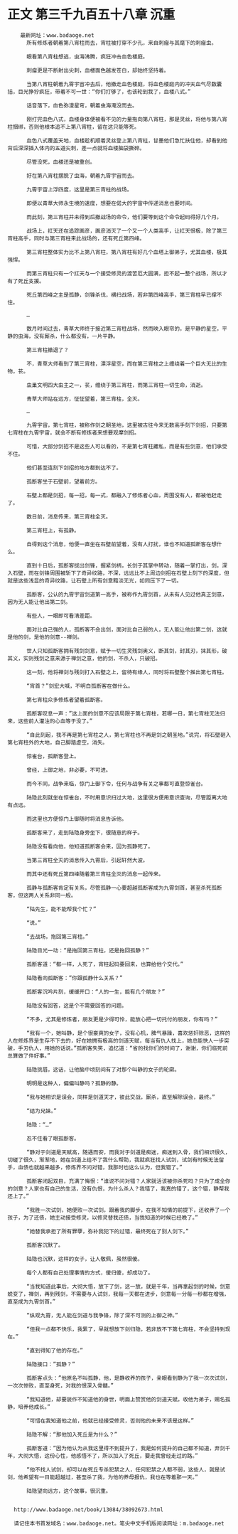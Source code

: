 # 正文 第三千九百五十八章 沉重
        最新网址：www.badaoge.net
          所有修炼者朝着第八宵柱而去，宵柱被打穿不少孔，来自刺瘤与其麾下的刺瘤虫。
      
          眼看第八宵柱想逃，虫海沸腾，疯狂冲击血色楼庭。
      
          刺瘤更是不断射出尖刺，血楼面色越发苍白，却始终坚持着。
      
          当第八宵柱朝着九霄宇宙冲去后，他撤走血色楼庭，将血色楼庭内的冲天血气尽数囊括，目光狰狞疯狂，带着不可一世：“你们打够了，也该轮到我了，血楼八式。”
      
          话音落下，血色弥漫星穹，朝着虫海淹没而去。
      
          刚打完血色八式，血楼身体便被看不见的力量拖向第八宵柱，那是灵丝，将他与第八宵柱捆绑，否则他根本追不上第八宵柱，留在这只能等死。
      
          血色八式覆盖天地，血楼趁机顺着灵丝登上第八宵柱，甘墨他们急忙扶住他，却看到他背后深深插入体内的五道尖刺，差一点就将血楼脑袋撕碎。
      
          尽管没死，血楼还是被重创。
      
          好在第八宵柱摆脱了虫海，朝着九霄宇宙而去。
      
          九霄宇宙上浮四度，这里是第三宵柱的战场。
      
          即便以青草大师永生境的速度，想要在偌大的宇宙中传递消息也要时间。
      
          而此刻，第三宵柱并未得到后撤战场的命令，他们要等到这个命令起码得好几个月。
      
          战场上，扛天还在追踪画彦，画彦消灭了一个又一个人类高手，让扛天恨极，除了第三宵柱高手，同时与第三宵柱来此战场的，还有死丘第四峰。
      
          第三宵柱整体实力比不上第八宵柱，第八宵柱有好几个血塔上御弟子，尤其血楼，极其强悍。
      
          而第三宵柱只有一个扛天与一个接受修灵的渡苦厄大圆满，担不起一整个战场，所以才有了死丘支援。
      
          死丘第四峰之主是孤静，剑锋杀伐，横扫战场，若非第四峰高手，第三宵柱早已撑不住。
      
          …
      
          数月时间过去，青草大师终于接近第三宵柱战场，然而映入眼帘的，是平静的星空，平静的虫海，没有厮杀，什么都没有，一片平静。
      
          第三宵柱撤退了？
      
          不，青草大师看到了第三宵柱，漂浮星空，而在第三宵柱之上缠绕着一个巨大无比的生物，苌。
      
          虫巢文明四大虫主之一，苌，缠绕于第三宵柱，而第三宵柱一切生命，消逝。
      
          青草大师站在远方，怔怔望着，第三宵柱，全灭。
      
          …
      
          九霄宇宙，第七宵柱，被称作剑之朝圣地，这里被古往今来无数高手刻下剑招，只要第七宵柱在九霄宇宙，就会不断有修炼者来想要观摩剑招。
      
          可惜，大部分剑招不是这些人可以看的，不是第七宵柱藏私，而是有些剑意，他们承受不住。
      
          他们甚至连刻下剑招的地方都到达不了。
      
          孤断客坐于石壁前，望着前方。
      
          石壁上都是剑招，每一招，每一式，都融入了修炼者心血，周围没有人，都被他赶走了。
      
          数日前，消息传来，第三宵柱全灭。
      
          第三宵柱上，有孤静。
      
          自得到这个消息，他便一直坐在石壁前望着，没有人打扰，谁也不知道孤断客在想什么。
      
          直到十日后，孤断客拔出剑锋，握紧剑柄，长剑于其掌中转动，随着一掌打出，剑，深入石壁，而在剑锋周围被斩下了奇异纹路，不深，远远比不上周边剑招在石壁上刻下的深度，但就是这些浅显的奇异纹路，让石壁上所有剑意黯淡无光，如同压下了一切。
      
          孤断客，公认的九霄宇宙剑道第一高手，被称作九霄剑首，从未有人见过他真正剑意，因为无人能让他出第二剑。
      
          有些人，一眼即可看清差距。
      
          面对比自己强的人，孤断客不会出剑，面对比自己弱的人，无人能让他出第二剑，这就是他的剑，是他的剑意--禅剑。
      
          世人只知孤断客拥有残剑剑意，赋予一切生灵残剑奥义，断其剑，封其刃，抹其形，破其义，实则残剑之意来源于禅剑之意，他的剑，不杀人，只破招。
      
          这一刻，他将禅剑与残剑打入石壁之上，留待有缘人，同时将石壁整个推出第七宵柱。
      
          “宵首？”剑宏大喊，不明白孤断客在做什么。
      
          第七宵柱众多修炼者望着孤断客。
      
          孤断客叹息一声：”这上面的剑意不应该局限于第七宵柱，若哪一日，第七宵柱无法归来，这些前人灌注的心血等于没了。”
      
          “自此刻起，我不再是第七宵柱之人，第七宵柱也不再是剑之朝圣地。”说完，将石壁砸入第七宵柱外的大地，自己脚踏虚空，消失。
      
          惊雀台，孤断客登上。
      
          曾经，上御之地，非必要，不可进。
      
          而今不同，战争来临，惊门上御下令，任何与战争有关之事都可直登惊雀台。
      
          陆隐此刻就坐在惊雀台，不时用意识扫过大地，这里很方便用意识查询，尽管距离大地有点远。
      
          而这里也方便惊门上御随时将消息告诉他。
      
          孤断客来了，走到陆隐身旁坐下，很随意的样子。
      
          陆隐没有看向他，他知道孤断客会来，因为孤静死了。
      
          当第三宵柱全灭的消息传入九霄后，引起轩然大波。
      
          而其中还有死丘第四峰随着第三宵柱全灭的消息一起传来。
      
          孤静与孤断客肯定有关系，尽管孤静一心要超越孤断客成为九霄剑首，甚至杀死孤断客，但这两人关系非同一般。
      
          “陆先生，能不能帮我个忙？”
      
          “说。”
      
          “去战场，拖回第三宵柱。”
      
          陆隐目光一动：“是拖回第三宵柱，还是拖回孤静？”
      
          孤断客道：“都一样，人死了，宵柱起码要回来，也算给他个交代。”
      
          陆隐看向孤断客：”你跟孤静什么关系？”
      
          孤断客沉吟片刻，缓缓开口：“人的一生，能有几个朋友？”
      
          陆隐没有回答，这是个不需要回答的问题。
      
          “不多，尤其是修炼者，朋友更是少得可怜，能放心把一切托付的朋友，你有吗？”
      
          “我有一个，她叫静，是个很豪爽的女子，没有心机，脾气暴躁，喜欢惩奸除恶，这样的人在修炼界是生存不下去的，好在她拥有极高的剑道天赋，每当有仇人找上，她总能快人一步突破，手刃仇人，用她的话说。”孤断客失笑，追忆道：“省的找你们的时间了，谢谢，你们临死前总算做了件好事。”
      
          陆隐挑眉，这话，让他脑中顷刻间有了对那个叫静的女子的轮廓。
      
          明明是这种人，偏偏叫静吗？孤静的静。
      
          “我与她相识是误会，同样是剑道天才，彼此交战，厮杀，直至解除误会，最终。”
      
          “结为兄妹。”
      
          陆隐：“…”
      
          忍不住看了眼孤断客。
      
          “静对于剑道是天赋高，随遇而安，而我对于剑道是痴迷，痴迷到入骨，我们相识很久，切磋了很久，渐渐地，她在剑道上给不了我什么帮助，我就疯狂找人试剑，试剑有时候无法留手，血债也就越来越多，修炼界不问对错，我那时也这么认为，但我错了。”
      
          孤断客闭起双目，充满了悔恨：“谁说不问对错？人家就活该被你杀死吗？只为了成全你的剑意？人家也有自己的生活，没有仇恨，为什么杀人？我错了，我真的错了，这个错，静帮我还上了。”
      
          “我胜一次试剑，她便败一次试剑，跟着我的脚步，在我不知情的前提下，还收养了一个孩子，为了还债，她主动接受修灵，以修灵替我还债，当我知道的时候已经晚了。”
      
          “她替我承担了所有罪孽，弥补我犯下的过错，最终死在了别人剑下。”
      
          孤断客沉默了。
      
          陆隐也沉默，这样的女子，让人敬佩，虽然很傻。
      
          每个人都有自己处理事情的方式，傻归傻，却成功了。
      
          “当我知道此事后，大彻大悟，放下了剑，这一放，就是千年，当再拿起剑的时候，剑意蜕变了，禅剑，再到残剑，不需要与人试剑，我每一天都在进步，剑意每一分每一秒都在增强，直至成为九霄剑首。”
      
          “纵观九霄，无人能在剑道与我争锋，除了深不可测的上御之神。”
      
          “但我一点都不快乐，我累了，早就想放下剑归隐，若非放不下第七宵柱，不会坚持到现在。”
      
          “直到得知了他的存在。”
      
          陆隐接口：”孤静？”
      
          孤断客点头：”他原名不叫孤静，他，是静收养的孩子，亲眼看到静为了我一次次试剑，一次次惨败，直至身死，对我的恨深入骨髓。”
      
          “我知道他，却要装作不知道他的身世，明面上赞赏他的剑道天赋，收他为弟子，赐名孤静，培养他成长。”
      
          “可惜在我知道他之前，他就已经接受修灵，否则他的未来不该是这样。”
      
          陆隐不解：“那他加入死丘是为什么？”
      
          孤断客道：”因为他认为从我这里得不到提升了，我是如何提升的自己都不知道，弃剑千年，大彻大悟，这份心性，他感悟不了，所以加入了死丘，要走我曾经走过的路。”
      
          “他不找人试剑，却可以在死丘专杀犯禁之人，任何犯禁之人都不弱，这些人，就是试剑，他希望有一日能超越过，甚至杀了我，为他的养母报仇，我也在等着那一天。”
      
          陆隐望向远方，这个故事，很沉重。
      
      
      http://www.badaoge.net/book/13084/38092673.html
      
      请记住本书首发域名：www.badaoge.net。笔尖中文手机版阅读网址：m.badaoge.net